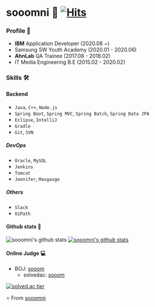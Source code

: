 # sooomni&nbsp;💖 [![Hits](https://hits.seeyoufarm.com/api/count/incr/badge.svg?url=https%3A%2F%2Fgithub.com%2Fsooomni%2Fhit-counter&count_bg=%23FDCB0E&title_bg=%23555555&icon=apachespark.svg&icon_color=%23E7E7E7&title=hits&edge_flat=false)](https://hits.seeyoufarm.com)

### Profile 🏅
* <b>IBM</b> Application Developer (2020.08 ~)
* Samsung SW Youth Academy (2020.01 - 2020.06)
* <b>AhnLab</b> QA Trainee (2017.08 - 2018.02)
* IT Media Engineering B.E (2015.02 - 2020.02)

### Skills 🛠
#### Backend
* ```Java```, ```C++```, ```Node.js```
* ```Spring Boot```, ```Spring MVC```, ```Spring Batch```, ```Spring Data JPA```
* ```Eclipse```, ```IntelliJ```
* ```Gradle```
* ```Git```, ```SVN```

##### DevOps
* ```Oracle```, ```MySQL```
* ```Jenkins```
* ```Tomcat```
* ```Jennifer```, ```Maxgauge```

##### Others
* ```Slack```
* ```UiPath```


#### Github stats 🚀
![sooomni's github stats](https://github-readme-stats.vercel.app/api?username=sooomni&show_icons=true)
[![sooomni's github stats](https://github-readme-stats.vercel.app/api/top-langs/?username=sooomni&show_icons=true&hide_border=true&title_color=004386&icon_color=004386&layout=compact)](https://github.com/sooomni)

#### Online Judge 💻
* BOJ: [sooom](https://www.acmicpc.net/user/sooom)
  * solvedac: [sooom](https://solved.ac/profile/sooom/solved)
  
[![solved.ac tier](http://mazassumnida.wtf/api/generate_badge?boj=sooom)](https://solved.ac/sooom)

⭐️ From [sooomni](https://github.com/sooomni)
